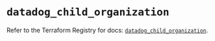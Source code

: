 # `datadog_child_organization`

Refer to the Terraform Registry for docs: [`datadog_child_organization`](https://registry.terraform.io/providers/datadog/datadog/3.36.0/docs/resources/child_organization).
